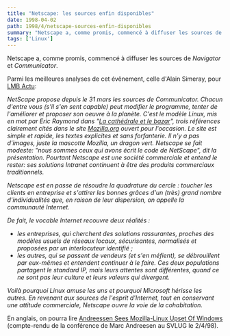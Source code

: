 ```yaml
---
title: "Netscape: les sources enfin disponibles"
date: 1998-04-02
path: 1998/4/netscape-sources-enfin-disponibles
summary: "Netscape a, comme promis, commencé à diffuser les sources de Navigator et Communicator."
tags: ['Linux']
---
```


<P>
Netscape a, comme promis, commencé à diffuser les sources de <EM>Navigator</EM>
et <EM>Communicator</EM>.
</P>

<P>
Parmi les meilleures analyses de cet évênement, celle d'Alain Simeray,
pour <A HREF="http://www.lmb.cnrs.fr/Webdo.html">LMB Actu</A>:
<EM>
<P>
NetScape propose depuis le 31 mars les sources de Communicator. Chacun
d'entre vous (s'il s'en sent capable) peut modifier le programme, tenter
de l'améliorer et proposer son oeuvre à la planète. C'est le modèle Linux,
mis en mot par Eric Raymond dans
"<A HREF="http://www.lifl.fr/~blondeel/traduc/Cathedral-bazaar/">La cathédrale et le bazar</A>", trois
références clairement cités dans le site
<A HREF="http://www.mozilla.org/">Mozilla.org</A> ouvert pour
l'occasion. Le site est simple et rapide, les textes explicites et sans
forfanterie. Il n'y a pas d'images, juste la mascotte Mozilla, un dragon
vert. Netscape se fait modeste: "nous sommes ceux qui avons écrit le code
de NetScape", dit la présentation. Pourtant Netscape est une société
commerciale et entend le rester: ses solutions Intranet continuent à être
des produits commerciaux traditionnels.
</P>

<P>
Netscape est en passe de résoudre la quadrature du cercle : toucher les
clients en entreprise et s'attirer les bonnes grâces d'un (très) grand
nombre d'individualités que, en raison de leur dispersion, on appelle la
communauté Internet.
</P>

<P>
De fait, le vocable Internet recouvre deux réalités :
<UL>

<LI>les entreprises, qui cherchent des solutions rassurantes, proches des
modèles usuels de réseaux locaux, sécurisantes, normalisés et proposées par
un interlocuteur identifié ;

<LI>les autres, qui se passent de vendeurs (et s'en méfient), se débrouillent
par eux-mêmes et entendent continuer à le faire.
Ces deux populations partagent le standard IP, mais leurs attentes sont
différentes, quand ce ne sont pas leur culture et leurs valeurs qui
divergent.

</UL>

</P>
<P>
Voilà pourquoi Linux amuse les uns et pourquoi Microsoft hérisse les
autres. En revenant aux sources de l'esprit d'Internet, tout en conservant
une attitude commerciale, Netscape ouvre la voie de la cohabitation.
</P>

</EM>
</P>
<P>
En anglais, on pourra lire <A HREF="http://www.techweb.com/wire/story/TWB19980402S0013">Andreessen Sees Mozilla-Linux Upset Of Windows</A> (compte-rendu de la
conférence de Marc Andreesen au SVLUG le 2/4/98).
</P>



